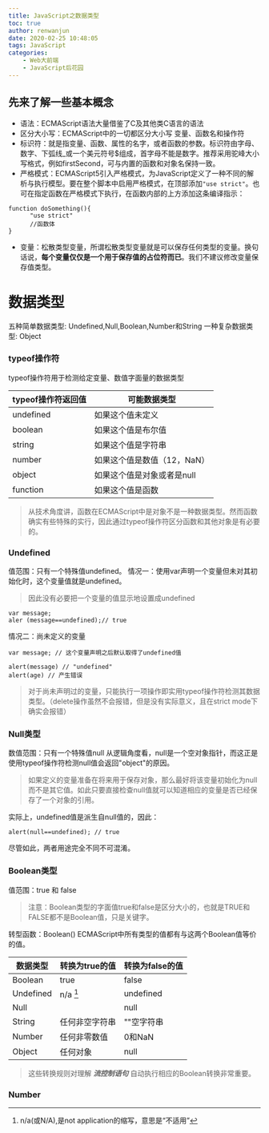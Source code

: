 ```yaml
---
title: JavaScript之数据类型
toc: true
author: renwanjun
date: 2020-02-25 10:48:05
tags: JavaScript
categories:
    - Web大前端
    - JavaScript后花园 
---
```


先来了解一些基本概念
--------------------------------------
* 语法：ECMAScript语法大量借鉴了C及其他类C语言的语法
* 区分大小写：ECMAScript中的一切都区分大小写 变量、函数名和操作符
* 标识符：就是指变量、函数、属性的名字，或者函数的参数。标识符由字母、数字、下弧线_或一个美元符号$组成，首字母不能是数字。推荐采用驼峰大小写格式，例如firstSecond，可与内置的函数和对象名保持一致。
* 严格模式：ECMAScript5引入严格模式，为JavaScript定义了一种不同的解析与执行模型。要在整个脚本中启用严格模式，在顶部添加`"use strict"`。也可在指定函数在严格模式下执行，在函数内部的上方添加这条编译指示：
```
function doSomething(){
      "use strict"
      //函数体
}
```
* 变量：松散类型变量，所谓松散类型变量就是可以保存任何类型的变量。换句话说，**每个变量仅仅是一个用于保存值的占位符而已**。我们不建议修改变量保存值类型。

数据类型
=================================================
五种简单数据类型: Undefined,Null,Boolean,Number和String
一种复杂数据类型: Object
### typeof操作符
typeof操作符用于检测给定变量、数值字面量的数据类型

|  typeof操作符返回值   | 可能数据类型 |
|  ----  | ----  |
| undefined  | 如果这个值未定义 |
| boolean  | 如果这个值是布尔值 |
| string  | 如果这个值是字符串 |
|number|如果这个值是数值（12，NaN）|
|object|如果这个值是对象或者是null|
|function|如果这个值是函数|

>从技术角度讲，函数在ECMAScript中是对象不是一种数据类型。然而函数确实有些特殊的实行，因此通过typeof操作符区分函数和其他对象是有必要的。
### Undefined
值范围：只有一个特殊值undefined。
情况一：使用var声明一个变量但未对其初始化时，这个变量值就是undefined。
> 因此没有必要把一个变量的值显示地设置成undefined
```
var message;
aler (message==undefined);// true
```
情况二：尚未定义的变量
```
var message; // 这个变量声明之后默认取得了undefined值

alert(message) // "undefined"
alert(age) // 产生错误 
```
> 对于尚未声明过的变量，只能执行一项操作即实用typeof操作符检测其数据类型。（delete操作虽然不会报错，但是没有实际意义，且在strict mode下确实会报错）

### Null类型
数值范围：只有一个特殊值null
从逻辑角度看，null是一个空对象指针，而这正是使用typeof操作符检测null值会返回"object"的原因。
> 如果定义的变量准备在将来用于保存对象，那么最好将该变量初始化为null而不是其它值。如此只要直接检查null值就可以知道相应的变量是否已经保存了一个对象的引用。

实际上，undefined值是派生自null值的，因此：
```
alert(null==undefined); // true
```
尽管如此，两者用途完全不同不可混淆。
### Boolean类型
值范围：true 和 false
>注意：Boolean类型的字面值true和false是区分大小的，也就是TRUE和FALSE都不是Boolean值，只是关键字。

转型函数：Boolean()
ECMAScript中所有类型的值都有与这两个Boolean值等价的值。

| 数据类型 | 转换为true的值 | 转换为false的值 |
| ---- |---- |---- |
|Boolean|true|false|
|Undefined|n/a [^1] |undefined|
|Null||null|
|String|任何非空字符串|""空字符串|
|Number|任何非零数值|0和NaN|
|Object|任何对象|null|

[^1]:n/a(或N/A),是not application的缩写，意思是“不适用”
> 这些转换规则对理解 ***流控制语句*** 自动执行相应的Boolean转换非常重要。

### Number
